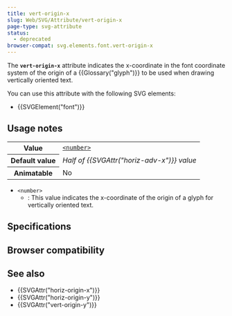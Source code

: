 ```yaml
---
title: vert-origin-x
slug: Web/SVG/Attribute/vert-origin-x
page-type: svg-attribute
status:
  - deprecated
browser-compat: svg.elements.font.vert-origin-x
---
```




The **`vert-origin-x`** attribute indicates the x-coordinate in the font coordinate system of the origin of a {{Glossary("glyph")}} to be used when drawing vertically oriented text.

You can use this attribute with the following SVG elements:

- {{SVGElement("font")}}

## Usage notes

<table class="properties">
  <tbody>
    <tr>
      <th scope="row">Value</th>
      <td>
        <code
          ><a href="/Web/SVG/Content_type#number"
            >&#x3C;number></a
          ></code
        >
      </td>
    </tr>
    <tr>
      <th scope="row">Default value</th>
      <td><em>Half of {{SVGAttr("horiz-adv-x")}} value</em></td>
    </tr>
    <tr>
      <th scope="row">Animatable</th>
      <td>No</td>
    </tr>
  </tbody>
</table>

- `<number>`
  - : This value indicates the x-coordinate of the origin of a glyph for vertically oriented text.

## Specifications



## Browser compatibility



## See also

- {{SVGAttr("horiz-origin-x")}}
- {{SVGAttr("horiz-origin-y")}}
- {{SVGAttr("vert-origin-y")}}
